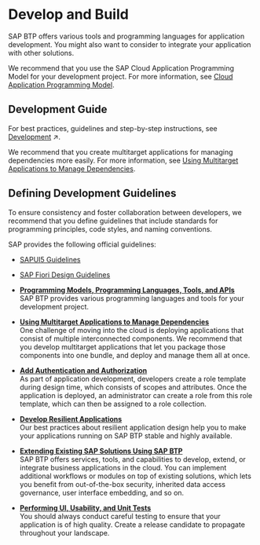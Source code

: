 <!-- loio7e306865dadb4473a4d66d81b7d83004 -->

# Develop and Build

SAP BTP offers various tools and programming languages for application development. You might also want to consider to integrate your application with other solutions.

We recommend that you use the SAP Cloud Application Programming Model for your development project. For more information, see [Cloud Application Programming Model](Cloud_Application_Programming_Model_042061d.md).



<a name="loio7e306865dadb4473a4d66d81b7d83004__section_u43_zl4_q2b"/>

## Development Guide

For best practices, guidelines and step-by-step instructions, see [Development](https://help.sap.com/viewer/65de2977205c403bbc107264b8eccf4b/Cloud/en-US/c2fec62b49fa43b8bd945c85ecc2e5bd.html "Develop and run business applications on SAP Business Technology Platform (SAP BTP) using our cloud application programming model, APIs, services, tools, and capabilities.") :arrow_upper_right:.

We recommend that you create multitarget applications for managing dependencies more easily. For more information, see [Using Multitarget Applications to Manage Dependencies](Using_Multitarget_Applications_to_Manage_Dependencies_41184aa.md).



<a name="loio7e306865dadb4473a4d66d81b7d83004__section_fnv_kb3_r2b"/>

## Defining Development Guidelines

To ensure consistency and foster collaboration between developers, we recommend that you define guidelines that include standards for programming principles, code styles, and naming conventions.

SAP provides the following official guidelines:

-   [SAPUI5 Guidelines](https://sapui5.netweaver.ondemand.com/sdk/#/topic)

-   [SAP Fiori Design Guidelines](https://experience.sap.com/fiori-design/)

-   **[Programming Models, Programming Languages, Tools, and APIs](Programming_Models,_Programming_Languages,_Tools,_and_APIs_70bbcb4.md "SAP BTP provides
		various programming languages and tools for your development project. ")**  
SAP BTP provides various programming languages and tools for your development project.
-   **[Using Multitarget Applications to Manage Dependencies](Using_Multitarget_Applications_to_Manage_Dependencies_41184aa.md "One challenge of moving into the cloud is deploying applications that consist of multiple interconnected components. We recommend that you
		develop multitarget applications that let you package those components into one bundle, and deploy and manage them all at once.")**  
One challenge of moving into the cloud is deploying applications that consist of multiple interconnected components. We recommend that you develop multitarget applications that let you package those components into one bundle, and deploy and manage them all at once.
-   **[Add Authentication and Authorization](Add_Authentication_and_Authorization_6612008.md "As part of application development, developers create a role template during design time, which consists of scopes and attributes. Once
		the application is deployed, an administrator can create a role from this role template, which can then be assigned to a role
		collection.")**  
As part of application development, developers create a role template during design time, which consists of scopes and attributes. Once the application is deployed, an administrator can create a role from this role template, which can then be assigned to a role collection.
-   **[Develop Resilient Applications](Develop_Resilient_Applications_b1b929a.md "Our best practices about resilient application design help you to make your applications running on SAP BTP stable and highly available.")**  
Our best practices about resilient application design help you to make your applications running on SAP BTP stable and highly available.
-   **[Extending Existing SAP Solutions Using SAP BTP](Extending_Existing_SAP_Solutions_Using_SAP_BTP_40aa232.md "SAP BTP offers
		services, tools, and capabilities to develop, extend, or integrate business applications in
		the cloud. You can implement additional workflows or modules on top of existing solutions,
		which lets you benefit from out-of-the-box security, inherited data access governance, user
		interface embedding, and so on.")**  
SAP BTP offers services, tools, and capabilities to develop, extend, or integrate business applications in the cloud. You can implement additional workflows or modules on top of existing solutions, which lets you benefit from out-of-the-box security, inherited data access governance, user interface embedding, and so on.
-   **[Performing UI, Usability, and Unit Tests](Performing_UI,_Usability,_and_Unit_Tests_50a7c7d.md "You should always conduct careful testing to ensure that your application is of high
		quality. Create a release candidate to propagate throughout your landscape.")**  
You should always conduct careful testing to ensure that your application is of high quality. Create a release candidate to propagate throughout your landscape.

